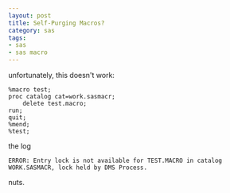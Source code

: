 ```yaml
---
layout: post
title: Self-Purging Macros?
category: sas
tags:
- sas
- sas macro
---
```


unfortunately, this doesn't work:

```
%macro test;
proc catalog cat=work.sasmacr;
    delete test.macro;
run;
quit;
%mend;
%test;
```

the log

```
ERROR: Entry lock is not available for TEST.MACRO in catalog WORK.SASMACR, lock held by DMS Process.
```

nuts.
